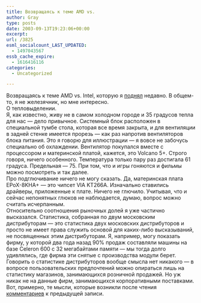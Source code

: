 ```yaml
---
title: Возвращаясь к теме AMD vs.
author: Gray
type: posts
date: 2003-09-13T19:23:06+00:00
excerpt:
url: /3825
esml_socialcount_LAST_UPDATED:
  - 1497043567
essb_cache_expire:
  - 1616416116
categories:
  - Uncategorized

---
```








Возвращаясь к теме AMD vs. Intel, которую я <a href="http://www.searchengines.ru/blog/archives/001800.html" target="_blank">поднял</a> недавно. В общем-то, я не железячник, но мне интересно.  
О тепловыделении.  
Я, как известно, живу не в самом холодном городе и 35 градусов тепла для нас &#8212; дело привычное. Системный блок расположен в специальной тумбе стола, которая все время закрыта, и для вентиляции в задней стенке имеется прорезь &#8212; как раз напротив вентиляторов блока питания. Это я говорю для иллюстрации &#8212; я вовсе не забочусь специально об охлаждении. Вентилятор покупался вместе с процессором и материнской платой, кажется, это Volcano 5+. Строго говоря, ничего особенного. Температура только пару раз достигала 61 градуса. Предельная &#8212; 75. При том, что и игры гоняются и фильмы можно посмотреть и так далее.  
Про подглючивание ничего не могу сказать. Да, материнская плата EPoX-8KHA+ &#8212; это чипсет VIA KT266A. Изначально ставились драйверы, приложенные к плате. Ничего не глючило. Учитывая, что и сейчас непонятных глюков не наблюдается, думаю, вопрос можно считать исчерпанным.  
Относительно соотношения рыночных долей я уже частично высказался. Статистика, собранная по двум московским дистрибуторам &#8212; это статистика двух московских дистрибуторов и просто не имеет права служить основой для каких-либо высказываний, не посвященных этим дистрибуторам. Я, например, могу показать фирму, у которой два года назад 90% продаж составляли машины на базе Celeron 600 с 32 мегабайтами памяти &#8212; мы тогда долго удивлялись, где фирма эти снятые с производства модули берет. Говорить о статистике дистрибуторов вообще смысла нет никакого &#8212; в вопросе пользовательских предпочтений можно опираться лишь на статистику магазинов, занимающихся розничной продажей. Но уж никак не на данные фирм, занимающихся корпоративными поставками.  
Вот, примерно, те мысли, которые возникли после чтения <a href="http://www.searchengines.ru/cgi-bin/blog/mt-comments.cgi?entry_id=1800" target="_blank">комментариев</a> к предыдущей записи.